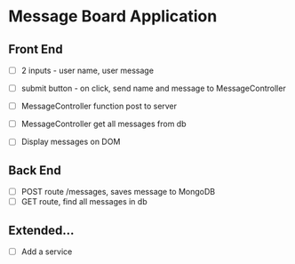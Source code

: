 # Message Board Application

## Front End
- [ ] 2 inputs - user name, user message
- [ ] submit button - on click, send name and message to MessageController
- [ ] MessageController function post to server
- [ ] MessageController get all messages from db
- [ ] Display messages on DOM


## Back End
- [ ] POST route /messages, saves message to MongoDB
- [ ] GET route, find all messages in db

## Extended...
- [ ] Add a service